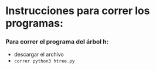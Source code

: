 # Instrucciones para correr los programas:

### Para correr el programa del árbol h:
* descargar el archivo
* ```correr python3 htree.py```
